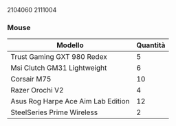 2104060
2111004

### Mouse
| Modello | Quantità |
| ------- | -------- |
| Trust Gaming GXT 980 Redex | 5 |
| Msi Clutch GM31 Lightweight | 6 |
| Corsair M75 | 10 |
| Razer Orochi V2 | 4 |
| Asus Rog Harpe Ace Aim Lab Edition | 12 |
| SteelSeries Prime Wireless | 2 |
